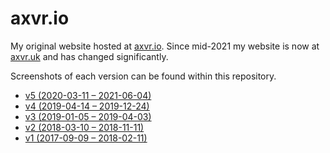 # axvr.io

My original website hosted at [axvr.io](https://axvr.io).  Since mid-2021 my
website is now at [axvr.uk](https://www.axvr.uk) and has changed significantly.

Screenshots of each version can be found within this repository.

- [v5 \(2020-03-11 – 2021-06-04\)](https://github.com/axvr/axvr.io/releases/tag/v5)
- [v4 \(2019-04-14 – 2019-12-24\)](https://github.com/axvr/axvr.io/releases/tag/v4)
- [v3 \(2019-01-05 – 2019-04-03\)](https://github.com/axvr/axvr.io/releases/tag/v3)
- [v2 \(2018-03-10 – 2018-11-11\)](https://github.com/axvr/axvr.io/releases/tag/v2)
- [v1 \(2017-09-09 – 2018-02-11\)](https://github.com/axvr/axvr.io/releases/tag/v1)
